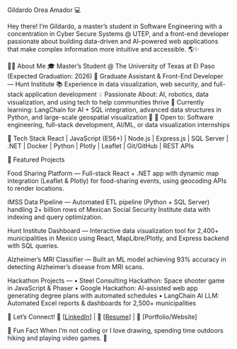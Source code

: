 Gildardo Orea Amador 💻

Hey there! I’m Gildardo, a master’s student in Software Engineering with a concentration in Cyber Secure Systems @ UTEP, and a front-end developer passionate about building data-driven and AI-powered web applications that make complex information more intuitive and accessible. 🌎✨

👨‍💻 About Me
🎓 Master’s Student @ The University of Texas at El Paso (Expected Graduation: 2026)
💼 Graduate Assistant & Front-End Developer — Hunt Institute
📚 Experience in data visualization, web security, and full-stack application development
💡 Passionate About: AI, robotics, data visualization, and using tech to help communities thrive
🌱 Currently learning: LangChain for AI + SQL integration, advanced data structures in Python, and large-scale geospatial visualization 🚀
🤝 Open to: Software engineering, full-stack development, AI/ML, or data visualization internships

🔧 Tech Stack
React | JavaScript (ES6+) | Node.js | Express.js | SQL Server | .NET | Docker | Python | Plotly | Leaflet | Git/GitHub | REST APIs

📌 Featured Projects

Food Sharing Platform — Full-stack React + .NET app with dynamic map integration (Leaflet & Plotly) for food-sharing events, using geocoding APIs to render locations.

IMSS Data Pipeline — Automated ETL pipeline (Python + SQL Server) handling 2+ billion rows of Mexican Social Security Institute data with indexing and query optimization.

Hunt Institute Dashboard — Interactive data visualization tool for 2,400+ municipalities in Mexico using React, MapLibre/Plotly, and Express backend with SQL queries.

Alzheimer’s MRI Classifier — Built an ML model achieving 93% accuracy in detecting Alzheimer’s disease from MRI scans.

Hackathon Projects —
• Steel Consulting Hackathon: Space shooter game in JavaScript & Phaser
• Google Hackathon: AI-assisted web app generating degree plans with automated schedules
• LangChain AI LLM: Automated Excel reports & dashboards for 2,500+ municipalities

🤝 Let’s Connect!
🔗 [[LinkedIn](https://www.linkedin.com/in/gildardoor/)] | 🔗 [[Resume](GildardoOreaResume.pdf)] | 🔗 [Portfolio/Website]

🎯 Fun Fact
When I’m not coding or I love drawing, spending time outdoors hiking and playing video games. 🚀
